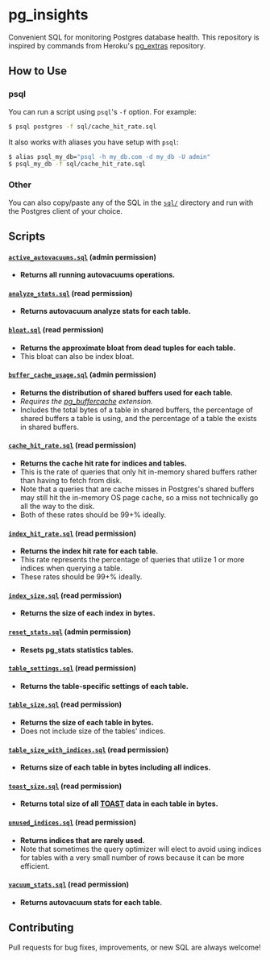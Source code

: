 # pg_insights

Convenient SQL for monitoring Postgres database health. This repository is
inspired by commands from Heroku's
[pg_extras](https://github.com/heroku/heroku-pg-extras) repository.

## How to Use

### psql

You can run a script using `psql`'s `-f` option. For example:

```bash
$ psql postgres -f sql/cache_hit_rate.sql
```

It also works with aliases you have setup with `psql`:

```bash
$ alias psql_my_db="psql -h my_db.com -d my_db -U admin"
$ psql_my_db -f sql/cache_hit_rate.sql
```

### Other

You can also copy/paste any of the SQL in the [`sql/`](sql) directory and run
with the Postgres client of your choice.

## Scripts

#### [`active_autovacuums.sql`](sql/active_autovacuums.sql) (admin permission)
* **Returns all running autovacuums operations.**

#### [`analyze_stats.sql`](sql/analyze_stats.sql) (read permission)
* **Returns autovacuum analyze stats for each table.**

#### [`bloat.sql`](sql/bloat.sql) (read permission)
* **Returns the approximate bloat from dead tuples for each table.**
* This bloat can also be index bloat.

#### [`buffer_cache_usage.sql`](sql/buffer_cache_usage.sql) (admin permission)
* **Returns the distribution of shared buffers used for each table.**
* *Requires the [pg_buffercache](https://www.postgresql.org/docs/current/pgbuffercache.html) extension.*
* Includes the total bytes of a table in shared buffers, the percentage of
  shared buffers a table is using, and the percentage of a table the exists
  in shared buffers.

#### [`cache_hit_rate.sql`](sql/cache_hit_rate.sql) (read permission)
* **Returns the cache hit rate for indices and tables.**
* This is the rate of queries that only hit in-memory shared buffers rather
  than having to fetch from disk.
* Note that a queries that are cache misses in Postgres's shared buffers may
  still hit the in-memory OS page cache, so a miss not technically go all the
  way to the disk.
* Both of these rates should be 99+% ideally.

#### [`index_hit_rate.sql`](sql/index_hit_rate.sql) (read permission)
* **Returns the index hit rate for each table.**
* This rate represents the percentage of queries that utilize 1 or more indices
  when querying a table.
* These rates should be 99+% ideally.

#### [`index_size.sql`](sql/index_size.sql) (read permission)
* **Returns the size of each index in bytes.**

#### [`reset_stats.sql`](sql/reset_stats.sql) (admin permission)
* **Resets pg_stats statistics tables.**

#### [`table_settings.sql`](sql/table_settings.sql) (read permission)
* **Returns the table-specific settings of each table.**

#### [`table_size.sql`](sql/table_size.sql) (read permission)
* **Returns the size of each table in bytes.**
* Does not include size of the tables' indices.

#### [`table_size_with_indices.sql`](sql/table_size_with_indices.sql) (read permission)
* **Returns size of each table in bytes including all indices.**

#### [`toast_size.sql`](sql/toast_size.sql) (read permission)
* **Returns total size of all
  [TOAST](https://www.postgresql.org/docs/current/storage-toast.html) data in
  each table in bytes.**

#### [`unused_indices.sql`](sql/unused_indices.sql) (read permission)
* **Returns indices that are rarely used.**
* Note that sometimes the query optimizer will elect to avoid using indices for
  tables with a very small number of rows because it can be more efficient.

#### [`vacuum_stats.sql`](sql/vacuum_stats.sql) (read permission)
* **Returns autovacuum stats for each table.**

## Contributing

Pull requests for bug fixes, improvements, or new SQL are always welcome!
